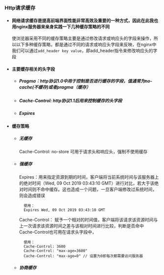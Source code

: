 ### Http请求缓存

- #### 网络请求缓存是提高前端界面性能非常高效及重要的一种方式，因此在此我也用nginx服务器来亲身实践一下几种缓存策略的不同
  使浏览器采用不同的缓存策略主要是通过修改请求或响应头的字段来操作，所以以下多种缓存策略，都是通过不同的请求或响应头字段来反映，在nginx中我们可以通过```add_header key value```，即add_header指令来修改响应头的字段

- #### 主要缓存相关的头字段
  - ##### Pragma：http协议1.0中用于控制是否进行缓存的字段，值通常为no-cache(不缓存)或者pragma（缓存）
  - ##### Cache-Control: http协议1.1后用来控制缓存的头字段
  - ##### Expires

- #### 缓存策略
  - ##### 无缓存
    Cache-Control: no-store 可用于请求头和响应头，强制不使用缓存
  - ##### 强缓存
    Expires：用来指定资源到期的时间，客户端将当前系统时间与该服务器上的绝对时间（Wed, 09 Oct 2019 03:43:10 GMT）进行对比，若大于该绝对时间则不命中缓存。这也造成一个问题，一旦客户端修改过系统时间，则会造成错误
    ``` 
      使用：
      Expires Wed, 09 Oct 2019 03:43:10 GMT
    ```
    
    Cache-Control： 赋予一个相对的时间值，客户端将该请求该资源时间与上一次请求该资源时间之差与该相对时间进行比较，判断是否命中
                    Cache-Control也可用在请求头字段中，
    ```
      使用：
      Cache-Control: 3600
      Cache-Control: "max-age=3600"
      Cache-Control: "max-age=0" // 设置为0即每次都需要访问服务器
    ```
  - ##### 协商缓存
 

